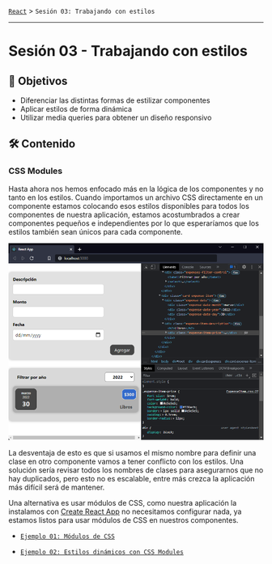 [`React`](../README.md) > `Sesión 03: Trabajando con estilos`

---

# Sesión 03 - Trabajando con estilos

## 🎯 Objetivos

- Diferenciar las distintas formas de estilizar componentes
- Aplicar estilos de forma dinámica
- Utilizar media queries para obtener un diseño responsivo

## 🛠 Contenido

### CSS Modules

Hasta ahora nos hemos enfocado más en la lógica de los componentes y no tanto en los estilos. Cuando importamos un archivo CSS directamente en un componente estamos colocando esos estilos disponibles para todos los componentes de nuestra aplicación, estamos acostumbrados a crear componentes pequeños e independientes por lo que esperaríamos que los estilos también sean únicos para cada componente.

![Inspect Styles](./assets/inspect-styles.png)

La desventaja de esto es que si usamos el mismo nombre para definir una clase en otro componente vamos a tener conflicto con los estilos. Una solución sería revisar todos los nombres de clases para asegurarnos que no hay duplicados, pero esto no es escalable, entre más crezca la aplicación más difícil será de mantener.

Una alternativa es usar módulos de CSS, como nuestra aplicación la instalamos con [Create React App](https://create-react-app.dev/docs/adding-a-css-modules-stylesheet) no necesitamos configurar nada, ya estamos listos para usar módulos de CSS en nuestros componentes.

- [`Ejemplo 01: Módulos de CSS`](./Ejemplo-01/Readme.md)

- [`Ejemplo 02: Estilos dinámicos con CSS Modules`](./Ejemplo-02/Readme.md)
